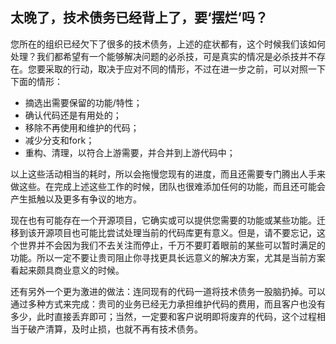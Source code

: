 ## 太晚了，技术债务已经背上了，要‘摆烂’吗？

您所在的组织已经欠下了很多的技术债务，上述的症状都有，这个时候我们该如何处理？我们都希望有一个能够解决问题的必杀技，可是真实的情况是必杀技并不存在。您要采取的行动，取决于应对不同的情形，不过在进一步之前，可以对照一下下面的情形：

* 摘选出需要保留的功能/特性；
* 确认代码还是有用处的；
* 移除不再使用和维护的代码；
* 减少分支和fork；
* 重构、清理，以符合上游需要，并合并到上游代码中；

以上这些活动相当的耗时，所以会拖慢您现有的进度，而且还需要专门腾出人手来做这些。在完成上述这些工作的时候，团队也很难添加任何的功能，而且还可能会产生抵触以及更多有争议的地方。

现在也有可能存在一个开源项目，它确实或可以提供您需要的功能或某些功能。迁移到该开源项目也可能比尝试处理当前的代码库更有意义。但是，请不要忘记，这个世界并不会因为我们不去关注而停止，千万不要盯着眼前的某些可以暂时满足的功能。所以一定不要让贵司阻止你寻找更具长远意义的解决方案，尤其是当前方案看起来颇具商业意义的时候。

还有另外一个更为激进的做法：连同现有的代码一道将技术债务一股脑扔掉。可以通过多种方式来完成：贵司的业务已经无力承担维护代码的费用，而且客户也没有多少，此时直接丢弃即可；当然，一定要和客户说明即将废弃的代码，这个过程相当于破产清算，及时止损，也就不再有技术债务。
  

